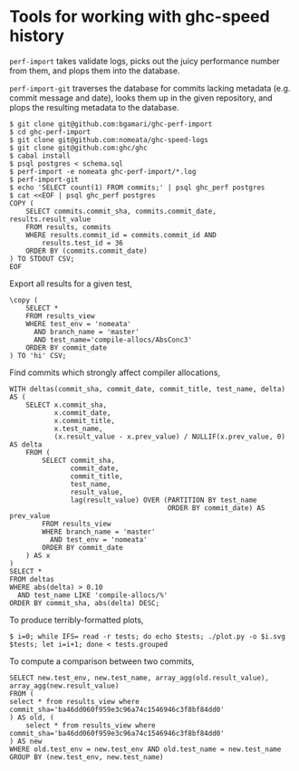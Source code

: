 # Tools for working with ghc-speed history

`perf-import` takes validate logs, picks out the juicy performance number from
them, and plops them into the database.

`perf-import-git` traverses the database for commits lacking metadata (e.g.
commit message and date), looks them up in the given repository, and plops the
resulting metadata to the database.

```
$ git clone git@github.com:bgamari/ghc-perf-import
$ cd ghc-perf-import
$ git clone git@github.com:nomeata/ghc-speed-logs
$ git clone git@github.com:ghc/ghc
$ cabal install
$ psql postgres < schema.sql
$ perf-import -e nomeata ghc-perf-import/*.log
$ perf-import-git
$ echo 'SELECT count(1) FROM commits;' | psql ghc_perf postgres
$ cat <<EOF | psql ghc_perf postgres
COPY (
    SELECT commits.commit_sha, commits.commit_date, results.result_value
    FROM results, commits
    WHERE results.commit_id = commits.commit_id AND
        results.test_id = 36
    ORDER BY (commits.commit_date)
) TO STDOUT CSV;
EOF
```

Export all results for a given test,
```
\copy (
    SELECT *
    FROM results_view
    WHERE test_env = 'nomeata'
      AND branch_name = 'master'
      AND test_name='compile-allocs/AbsConc3'
    ORDER BY commit_date
) TO 'hi' CSV;
```

Find commits which strongly affect compiler allocations,
```
WITH deltas(commit_sha, commit_date, commit_title, test_name, delta) AS (
    SELECT x.commit_sha,
           x.commit_date,
           x.commit_title,
           x.test_name,
           (x.result_value - x.prev_value) / NULLIF(x.prev_value, 0) AS delta
    FROM (
        SELECT commit_sha,
               commit_date,
               commit_title,
               test_name,
               result_value,
               lag(result_value) OVER (PARTITION BY test_name
                                       ORDER BY commit_date) AS prev_value
        FROM results_view
        WHERE branch_name = 'master'
          AND test_env = 'nomeata'
        ORDER BY commit_date
    ) AS x
)
SELECT *
FROM deltas
WHERE abs(delta) > 0.10
  AND test_name LIKE 'compile-allocs/%'
ORDER BY commit_sha, abs(delta) DESC;
```


To produce terribly-formatted plots,
```
$ i=0; while IFS= read -r tests; do echo $tests; ./plot.py -o $i.svg $tests; let i=i+1; done < tests.grouped
```




To compute a comparison between two commits,
```
SELECT new.test_env, new.test_name, array_agg(old.result_value), array_agg(new.result_value)
FROM (
select * from results_view where commit_sha='ba46dd060f959e3c96a74c1546946c3f8bf84dd0'
) AS old, (
    select * from results_view where commit_sha='ba46dd060f959e3c96a74c1546946c3f8bf84dd0'
) AS new
WHERE old.test_env = new.test_env AND old.test_name = new.test_name
GROUP BY (new.test_env, new.test_name)
```
